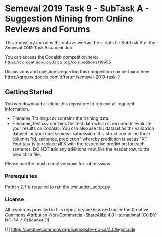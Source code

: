 # Semeval 2019 Task 9 - SubTask A - Suggestion Mining from Online Reviews and Forums

This repository contains the data as well as the scripts for SubTask A of the Semeval 2019 Task 9 competition. 

You can access the Codalab competition here: https://competitions.codalab.org/competitions/19955 

Discussions and questions regarding this competition can be found here: https://groups.google.com/d/forum/semeval-2019-task-9

## Getting Started

You can download or clone this repository to retrieve all required information. 

* Filename_Training.csv contains the training data.
* Filename_Test.csv contains the test data which is required to evaluate your results on Codalab. You can also use this dataset as the validation dataset for your final semeval submission. It is structured in the three columns "id, sentence, prediction" whereby prediction is set as "X". Your task is to replace all X with the respective prediction for each sentence.
DO NOT add any additional row, like the header row, to the prediction file. 

Please use the most recent versions for submissions.

### Prerequisites

Python 2.7 is required to run the evaluation_script.py

### License

All resources provided in this repository are licensed under the Creative Commons Attribution-Non-Commercial-ShareAlike 4.0 International (CC BY-NC-SA 4.0) license [1].

[1] https://creativecommons.org/licenses/by-nc-sa/4.0/legalcode
